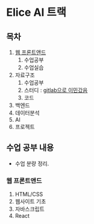 # Elice AI 트랙

## 목차

1. [웹 프론트앤드](#웹-프론트앤드)
   1. 수업공부
   2. 수업실습
2. 자료구조
   1. 수업공부
   2. 스터디 : [gitlab으로 이민갔음](https://kdt-gitlab.elice.io/elicecodingstudy2/jaekeun-lee)
   3. 코드
3. 백엔드
4. 데이터분석
5. AI
6. 프로젝트

## 수업 공부 내용

- 수업 분량 정리.

### 웹 프론트앤드

1. HTML/CSS
2. 웹사이트 기초
3. 자바스크립트
4. React
